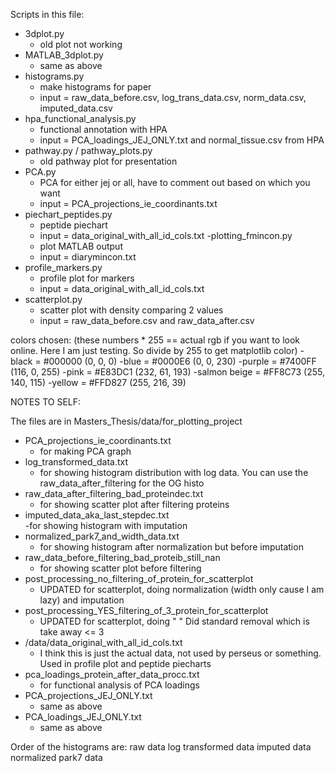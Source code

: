 Scripts in this file:
- 3dplot.py
	- old plot not working
- MATLAB_3dplot.py
	- same as above
- histograms.py
	- make histograms for paper
	- input = raw_data_before.csv, log_trans_data.csv, norm_data.csv, imputed_data.csv
- hpa_functional_analysis.py	
	- functional annotation with HPA
	- input = PCA_loadings_JEJ_ONLY.txt and normal_tissue.csv from HPA
- pathway.py / pathway_plots.py
 	- old pathway plot for presentation
- PCA.py
	- PCA for either jej or all, have to comment out based on which you want
	- input = PCA_projections_ie_coordinants.txt
- piechart_peptides.py
	- peptide piechart
	- input = data_original_with_all_id_cols.txt
-plotting_fmincon.py
	- plot MATLAB output
	- input = diarymincon.txt
- profile_markers.py
	- profile plot for markers
	- input = data_original_with_all_id_cols.txt
- scatterplot.py
	- scatter plot with density comparing 2 values
	- input = raw_data_before.csv and raw_data_after.csv







colors chosen: (these numbers * 255 == actual rgb if you want to look online. Here I am just testing. So divide by 255 to get matplotlib color)
-black = #000000   	(0, 0, 0) 
-blue = #0000E6    (0, 0, 230) 
-purple = #7400FF    (116,  0, 255)
-pink = #E83DC1     (232, 61, 193)
-salmon beige = #FF8C73     (255, 140, 115)
-yellow = #FFD827      (255, 216, 39)




NOTES TO SELF:

The files are in Masters_Thesis/data/for_plotting_project

- PCA_projections_ie_coordinants.txt  						
	- for making PCA graph        
- log_transformed_data.txt           						
	- for showing histogram distribution with log data. You can use the raw_data_after_filtering for the OG histo
- raw_data_after_filtering_bad_proteindec.txt  				
	- for showing scatter plot after filtering proteins
- imputed_data_aka_last_stepdec.txt         				
	-for showing histogram with imputation 
- normalized_park7_and_width_data.txt    					
	- for showing histogram after normalization but before imputation
- raw_data_before_filtering_bad_proteib_still_nan			
	- for showing scatter plot before filtering
- post_processing_no_filtering_of_protein_for_scatterplot	
	-  UPDATED for scatterplot, doing normalization (width only cause I am lazy) and imputation
- post_processing_YES_filtering_of_3_protein_for_scatterplot
	- UPDATED for scatterplot, doing " " Did standard removal which is take away <= 3
- /data/data_original_with_all_id_cols.txt 					
	- I think this is just the actual data, not used by perseus or something. Used in profile plot and peptide piecharts 
- pca_loadings_protein_after_data_procc.txt  				
	- for functional analysis of PCA loadings
- PCA_projections_JEJ_ONLY.txt	
	- same as above		
- PCA_loadings_JEJ_ONLY.txt 
 	- same as above			



Order of the histograms are:
raw data
log transformed data
imputed data
normalized park7 data